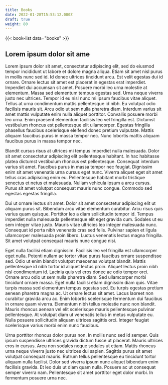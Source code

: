 ```yaml
---
title: Books
date: 2022-01-28T15:53:12.000Z
draft: true
weight: 80
---
```


{{< book-list data="books" >}}

## Lorem ipsum dolor sit ame

Lorem ipsum dolor sit amet, consectetur adipiscing elit, sed do eiusmod tempor incididunt ut labore et dolore magna aliqua. Etiam sit amet nisl purus in mollis nunc sed id. Id donec ultrices tincidunt arcu. Est velit egestas dui id ornare. Ornare lectus sit amet est placerat in egestas erat imperdiet. Imperdiet dui accumsan sit amet. Posuere morbi leo urna molestie at elementum. Massa sed elementum tempus egestas sed. Urna neque viverra justo nec ultrices. Tempor id eu nisl nunc mi ipsum faucibus vitae aliquet. Tellus at urna condimentum mattis pellentesque id nibh. Eu volutpat odio facilisis mauris sit. Arcu odio ut sem nulla pharetra diam. Interdum varius sit amet mattis vulputate enim nulla aliquet porttitor. Convallis posuere morbi leo urna. Enim praesent elementum facilisis leo vel fringilla est. Dictumst vestibulum rhoncus est pellentesque elit ullamcorper. Egestas fringilla phasellus faucibus scelerisque eleifend donec pretium vulputate. Mattis aliquam faucibus purus in massa tempor nec. Nunc lobortis mattis aliquam faucibus purus in massa tempor nec.

Blandit cursus risus at ultrices mi tempus imperdiet nulla malesuada. Dolor sit amet consectetur adipiscing elit pellentesque habitant. In hac habitasse platea dictumst vestibulum rhoncus est pellentesque. Consequat interdum varius sit amet. Faucibus purus in massa tempor nec feugiat. Dignissim enim sit amet venenatis urna cursus eget nunc. Viverra aliquet eget sit amet tellus cras adipiscing enim eu. Pellentesque habitant morbi tristique senectus et netus et malesuada. Nullam vehicula ipsum a arcu cursus. Purus sit amet volutpat consequat mauris nunc congue. Commodo sed egestas egestas fringilla.

Dui ut ornare lectus sit amet. Dolor sit amet consectetur adipiscing elit ut aliquam purus sit. Bibendum arcu vitae elementum curabitur. Arcu risus quis varius quam quisque. Porttitor leo a diam sollicitudin tempor id. Tempus imperdiet nulla malesuada pellentesque elit eget gravida cum. Sodales ut eu sem integer vitae justo. Mauris vitae ultricies leo integer malesuada nunc. Consequat id porta nibh venenatis cras sed felis. Pulvinar sapien et ligula ullamcorper malesuada proin libero. Luctus venenatis lectus magna fringilla. Sit amet volutpat consequat mauris nunc congue nisi.

Eget nulla facilisi etiam dignissim. Facilisis leo vel fringilla est ullamcorper eget nulla. Potenti nullam ac tortor vitae purus faucibus ornare suspendisse sed. Odio ut enim blandit volutpat maecenas volutpat blandit. Mattis pellentesque id nibh tortor id aliquet lectus proin. Aliquet lectus proin nibh nisl condimentum id. Lacinia quis vel eros donec ac odio tempor orci. Ornare arcu odio ut sem nulla pharetra diam. Sed ullamcorper morbi tincidunt ornare massa. Eget nulla facilisi etiam dignissim diam quis. Vitae turpis massa sed elementum tempus egestas sed. Eu turpis egestas pretium aenean pharetra magna ac. Ut ornare lectus sit amet. Lacus laoreet non curabitur gravida arcu ac. Enim lobortis scelerisque fermentum dui faucibus in ornare quam viverra. Elementum nibh tellus molestie nunc non blandit. Mauris rhoncus aenean vel elit scelerisque mauris pellentesque pulvinar pellentesque. At volutpat diam ut venenatis tellus in metus vulputate eu. Nulla posuere sollicitudin aliquam ultrices sagittis orci. Integer feugiat scelerisque varius morbi enim nunc faucibus.

Urna porttitor rhoncus dolor purus non. In mollis nunc sed id semper. Quis ipsum suspendisse ultrices gravida dictum fusce ut placerat. Mauris ultrices eros in cursus. Arcu non sodales neque sodales ut etiam. Mattis rhoncus urna neque viverra justo nec ultrices dui sapien. Sagittis purus sit amet volutpat consequat mauris. Rutrum tellus pellentesque eu tincidunt tortor aliquam nulla facilisi. Dolor sed viverra ipsum nunc aliquet bibendum enim facilisis gravida. Et leo duis ut diam quam nulla. Posuere ac ut consequat semper viverra nam. Pellentesque sit amet porttitor eget dolor morbi. In fermentum posuere urna nec.
